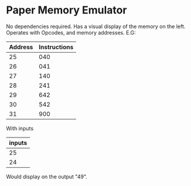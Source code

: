 # Paper Memory Emulator

No dependencies required. Has a visual display of the memory on the left. Operates with Opcodes, and memory addresses. E.G:

| Address | Instructions |
| ------- | ------------ |
| 25      | 040          |
| 26      | 041          |
| 27      | 140          |
| 28      | 241          |
| 29      | 642          |
| 30      | 542          |
| 31      | 900          |

With inputs

| inputs |
| ---    |
| 25     |
| 24     |

Would display on the output "49".

